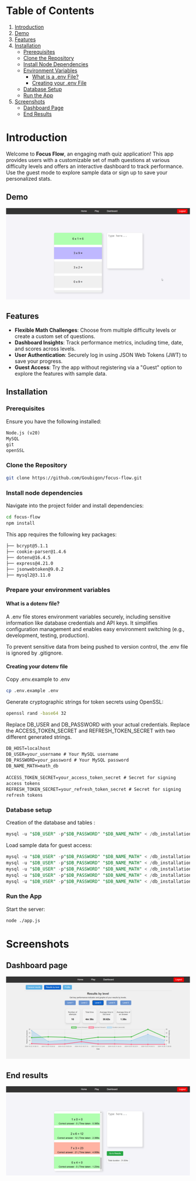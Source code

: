 # Table of Contents
1. [Introduction](#introduction)
2. [Demo](#demo)
3. [Features](#features)
4. [Installation](#installation)
    - [Prerequisites](#prerequisites)
    - [Clone the Repository](#clone-the-repository)
    - [Install Node Dependencies](#install-node-dependencies)
    - [Environment Variables](#prepare-your-environment-variables)
        - [What is a .env File?](#what-is-a-dotenv-file)
        - [Creating your .env File](#creating-your-dotenv-file)
    - [Database Setup](#database-setup)
    - [Run the App](#run-the-app)
5. [Screenshots](#screenshots)
    - [Dashboard Page](#dashboard-page)
    - [End Results](#end-results)

# Introduction

Welcome to **Focus Flow**, an engaging math quiz application! 
This app provides users with a customizable set of math questions at various difficulty levels and offers an interactive dashboard to track performance. Use the guest mode to explore sample data or sign up to save your personalized stats.

## Demo
![App Demo](assets/exercise_demo.gif)



## Features
- **Flexible Math Challenges**: Choose from multiple difficulty levels or create a custom set of questions.
- **Dashboard Insights**: Track performance metrics, including time, date, and scores across levels.
- **User Authentication**: Securely log in using JSON Web Tokens (JWT) to save your progress.
- **Guest Access**: Try the app without registering via a "Guest" option to explore the features with sample data.

## Installation
### Prerequisites
Ensure you have the following installed:
```
Node.js (v20)
MySQL
git
openSSL
```

### Clone the Repository

```bash
git clone https://github.com/Goubigon/focus-flow.git
```

### Install node dependencies
Navigate into the project folder and install dependencies:
```bash
cd focus-flow
npm install
```

This app requires the following key packages:
```
├── bcrypt@5.1.1
├── cookie-parser@1.4.6
├── dotenv@16.4.5
├── express@4.21.0
├── jsonwebtoken@9.0.2
├── mysql2@3.11.0
```

### Prepare your environment variables

#### What is a dotenv file?
A .env file stores environment variables securely, including sensitive information like database credentials and API keys. It simplifies configuration management and enables easy environment switching (e.g., development, testing, production).

To prevent sensitive data from being pushed to version control, the .env file is ignored by .gitignore.

#### Creating your dotenv file
Copy .env.example to .env
```bash
cp .env.example .env
```
Generate cryptographic strings for token secrets using OpenSSL:
```bash
openssl rand -base64 32
```

Replace DB_USER and DB_PASSWORD with your actual credentials.
Replace the ACCESS_TOKEN_SECRET and REFRESH_TOKEN_SECRET with two different generated strings.
```
DB_HOST=localhost
DB_USER=your_username # Your MySQL username
DB_PASSWORD=your_password # Your MySQL password
DB_NAME_MATH=math_db

ACCESS_TOKEN_SECRET=your_access_token_secret # Secret for signing access tokens
REFRESH_TOKEN_SECRET=your_refresh_token_secret # Secret for signing refresh tokens
```



### Database setup
Creation of the database and tables :
```sql
mysql -u "$DB_USER" -p"$DB_PASSWORD" "$DB_NAME_MATH" < /db_installation/math_db_schema.sql

```

Load sample data for guest access:
```sql
mysql -u "$DB_USER" -p"$DB_PASSWORD" "$DB_NAME_MATH" < /db_installation/math_user_credential_seed.sql
mysql -u "$DB_USER" -p"$DB_PASSWORD" "$DB_NAME_MATH" < /db_installation/math_user_stat_seed.sql
mysql -u "$DB_USER" -p"$DB_PASSWORD" "$DB_NAME_MATH" < /db_installation/math_session_parameters_seed.sql
mysql -u "$DB_USER" -p"$DB_PASSWORD" "$DB_NAME_MATH" < /db_installation/math_session_seed.sql
mysql -u "$DB_USER" -p"$DB_PASSWORD" "$DB_NAME_MATH" < /db_installation/math_answer_seed.sql
```


### Run the App

Start the server:
```bash
node ./app.js
```

# Screenshots
## Dashboard page
![App Screenshot](assets/dashboard_lvl3.png)

## End results
![App Screenshot](assets/end_result.png)
